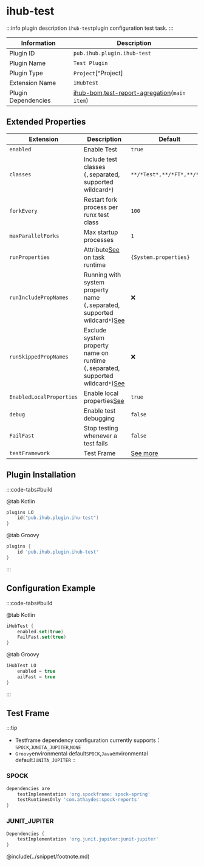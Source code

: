# ihub-test

:::info plugin description
`ihub-test`plugin configuration test task.
:::

| Information         | Description                                                                                                                              |
| ------------------- | ---------------------------------------------------------------------------------------------------------------------------------------- |
| Plugin ID           | `pub.ihub.plugin.ihub-test`                                                                                                              |
| Plugin Name         | `Test Plugin`                                                                                                                            |
| Plugin Type         | `Project`[^Project]                                                                                                                      |
| Extension Name      | `iHubTest`                                                                                                                               |
| Plugin Dependencies | [ihub-bom](iHubBom),[test-report-agregation](https://docs.gradle.org/current/userguide/test_report_aggregation_plugin.html)(`main item`) |

## Extended Properties

| Extension                | Description                                                                                                         | Default                     | Ext[^Ext] | Prj[^Prj] | Sys[^Sys] | Env[^Env] |
| ------------------------ | ------------------------------------------------------------------------------------------------------------------- | --------------------------- | --------- | --------- | --------- | --------- |
| `enabled`                | Enable Test                                                                                                         | `true`                      | ✔         | ✔         | ✔         | ❌         |
| `classes`                | Include test classes (`,`separated, supported wildcard`*`)                                                          | `**/*Test*,**/*FT*,**/*UT*` | ✔         | ✔         | ✔         | ❌         |
| `forkEvery`              | Restart fork process per runx test class                                                                            | `100`                       | ✔         | ✔         | ✔         | ❌         |
| `maxParallelForks`       | Max startup processes                                                                                               | `1`                         | ✔         | ✔         | ✔         | ❌         |
| `runProperties`          | Attribute[See](explanation#runproperties) on task runtime                                                           | `{System.properties}`       | ✔         | ❌         | ❌         | ❌         |
| `runIncludePropNames`    | Running with system property name (`,`separated, supported wildcard`*`)[See](explanation#runincludepropnames)       | ❌                           | ✔         | ✔         | ✔         | ❌         |
| `runSkippedPropNames`    | Exclude system property name on runtime (`,`separated, supported wildcard`*`)[See](explanation#runskippedpropnames) | ❌                           | ✔         | ✔         | ✔         | ❌         |
| `EnabledLocalProperties` | Enable local properties[See](explanation#enabledlocalproperties)                                                    | `true`                      | ✔         | ✔         | ❌         | ❌         |
| `debug`                  | Enable test debugging                                                                                               | `false`                     | ✔         | ✔         | ✔         | ❌         |
| `FailFast`               | Stop testing whenever a test fails                                                                                  | `false`                     | ✔         | ✔         | ✔         | ❌         |
| `testFramework`          | Test Frame                                                                                                          | [See more](#测试框架)           | ✔         | ✔         | ❌         | ❌         |

## Plugin Installation

:::code-tabs#build

@tab Kotlin

```kotlin
plugins LO
    id("pub.ihub.plugin.ihu-test")
}
```

@tab Groovy

```groovy
plugins {
    id 'pub.ihub.plugin.ihub-test'
}
```

:::

## Configuration Example

:::code-tabs#build

@tab Kotlin

```kotlin
iHubTest {
    enabled.set(true)
    FailFast.set(true)
}
```

@tab Groovy

```groovy
iHubTest LO
    enabled = true
    ailFast = true
}
```

:::

## Test Frame

:::tip
- Testframe dependency configuration currently supports：`SPOCK`,`JUNITA_JUPITER`,`NONE`
- `Groovy`environmental default`SPOCK`,`Java`environmental default`JUNITA_JUPITER` ::

### SPOCK

```groovy
dependencies are
    testImplementation 'org.spockframe: spock-spring'
    testRuntimesOnly 'com.athaydes:spock-reports'
}
```

### JUNIT_JUPITER

```groovy
Dependencies {
    testImplementation 'org.junit.jupiter:junit-jupiter'
}
```

@include(../snippet/footnote.md)